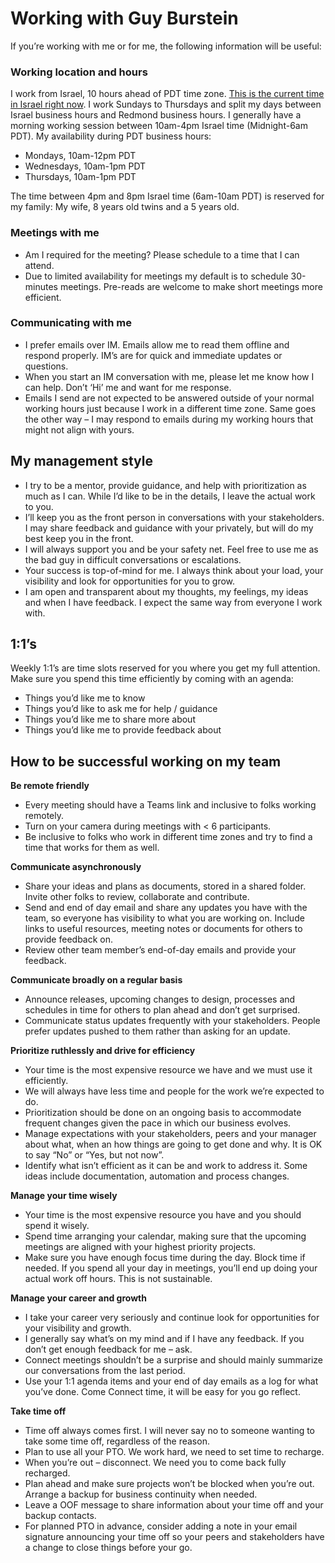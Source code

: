 # Working with Guy Burstein

If you’re working with me or for me, the following information will be useful:

### Working location and hours
I work from Israel, 10 hours ahead of PDT time zone. [This is the current time in Israel right now](https://www.google.com/search?q=israel+time+now). I work Sundays to Thursdays and split my days between Israel business hours and Redmond business hours. I generally have a morning working session between 10am-4pm Israel time (Midnight-6am PDT). My availability during PDT business hours: 
-	 Mondays, 10am-12pm PDT
-	 Wednesdays, 10am-1pm PDT
-	 Thursdays, 10am-1pm PDT

The time between 4pm and 8pm Israel time (6am-10am PDT) is reserved for my family: My wife, 8 years old twins and a 5 years old.

### Meetings with me
-	Am I required for the meeting? Please schedule to a time that I can attend.
-	Due to limited availability for meetings my default is to schedule 30-minutes meetings. Pre-reads are welcome to make short meetings more efficient.

### Communicating with me
-	I prefer emails over IM. Emails allow me to read them offline and respond properly. IM’s are for quick and immediate updates or questions.
-	When you start an IM conversation with me, please let me know how I can help. Don’t ‘Hi’ me and want for me response.
-	Emails I send are not expected to be answered outside of your normal working hours just because I work in a different time zone. Same goes the other way – I may respond to emails during my working hours that might not align with yours.

## My management style
-	I try to be a mentor, provide guidance, and help with prioritization as much as I can. While I’d like to be in the details, I leave the actual work to you.
-	I’ll keep you as the front person in conversations with your stakeholders. I may share feedback and guidance with your privately, but will do my best keep you in the front.
-	I will always support you and be your safety net. Feel free to use me as the bad guy in difficult conversations or escalations.
-	Your success is top-of-mind for me. I always think about your load, your visibility and look for opportunities for you to grow.
-	I am open and transparent about my thoughts, my feelings, my ideas and when I have feedback. I expect the same way from everyone I work with.

## 1:1’s
Weekly 1:1’s are time slots reserved for you where you get my full attention. Make sure you spend this time efficiently by coming with an agenda:
-	Things you’d like me to know
-	Things you’d like to ask me for help / guidance
- Things you’d like me to share more about
-	Things you’d like me to provide feedback about

## How to be successful working on my team

**Be remote friendly**
 -	Every meeting should have a Teams link and inclusive to folks working remotely. 
 -	Turn on your camera during meetings with < 6 participants.
 -	Be inclusive to folks who work in different time zones and try to find a time that works for them as well.
 
**Communicate asynchronously**
- Share your ideas and plans as documents, stored in a shared folder. Invite other folks to review, collaborate and contribute.
- Send and end of day email and share any updates you have with the team, so everyone has visibility to what you are working on. Include links to useful resources, meeting notes or documents for others to provide feedback on.
- Review other team member’s end-of-day emails and provide your feedback.

**Communicate broadly on a regular basis**
- Announce releases, upcoming changes to design, processes and schedules in time for others to plan ahead and don’t get surprised.
-	Communicate status updates frequently with your stakeholders. People prefer updates pushed to them rather than asking for an update.

**Prioritize ruthlessly and drive for efficiency**
-	Your time is the most expensive resource we have and we must use it efficiently.
-	We will always have less time and people for the work we’re expected to do. 
-	Prioritization should be done on an ongoing basis to accommodate frequent changes given the pace in which our business evolves.
-	Manage expectations with your stakeholders, peers and your manager about what, when an how things are going to get done and why. It is OK to say “No” or “Yes, but not now”.
-	Identify what isn’t efficient as it can be and work to address it. Some ideas include documentation, automation and process changes.

**Manage your time wisely**
-	Your time is the most expensive resource you have and you should spend it wisely.
-	Spend time arranging your calendar, making sure that the upcoming meetings are aligned with your highest priority projects. 
-	Make sure you have enough focus time during the day. Block time if needed. If you spend all your day in meetings, you’ll end up doing your actual work off hours. This is not sustainable. 

**Manage your career and growth**
-	I take your career very seriously and continue look for opportunities for your visibility and growth.
-	I generally say what’s on my mind and if I have any feedback. If you don’t get enough feedback for me – ask.
-	Connect meetings shouldn’t be a surprise and should mainly summarize our conversations from the last period. 
-	Use your 1:1 agenda items and your end of day emails as a log for what you’ve done. Come Connect time, it will be easy for you go reflect.

**Take time off**
-	Time off always comes first. I will never say no to someone wanting to take some time off, regardless of the reason.
-	Plan to use all your PTO. We work hard, we need to set time to recharge.
-	When you’re out – disconnect. We need you to come back fully recharged.
-	Plan ahead and make sure projects won’t be blocked when you’re out. Arrange a backup for business continuity when needed.
-	Leave a OOF message to share information about your time off and your backup contacts.
-	For planned PTO in advance, consider adding a note in your email signature announcing your time off so your peers and stakeholders have a change to close things before your go.



